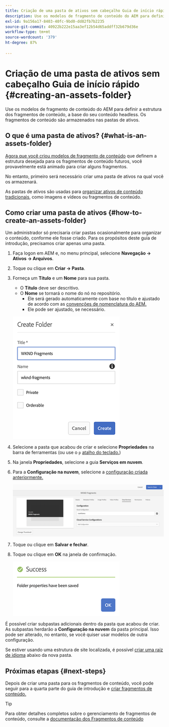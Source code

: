 ```yaml
---
title: Criação de uma pasta de ativos sem cabeçalho Guia de início rápido
description: Use os modelos de fragmento de conteúdo do AEM para definir a estrutura dos fragmentos de conteúdo, a base do seu conteúdo headless.
exl-id: 9a156a17-8403-40fc-9bd0-dd82fb7b2235
source-git-commit: 40922b222e15aa3ef12b54d65addff32b679d36e
workflow-type: tm+mt
source-wordcount: '379'
ht-degree: 87%

---
```


# Criação de uma pasta de ativos sem cabeçalho Guia de início rápido {#creating-an-assets-folder}

Use os modelos de fragmento de conteúdo do AEM para definir a estrutura dos fragmentos de conteúdo, a base do seu conteúdo headless. Os fragmentos de conteúdo são armazenados nas pastas de ativos.

## O que é uma pasta de ativos? {#what-is-an-assets-folder}

[Agora que você criou modelos de fragmento de conteúdo](create-content-model.md) que definem a estrutura desejada para os fragmentos de conteúdo futuros, você provavelmente está animado para criar alguns fragmentos.

No entanto, primeiro será necessário criar uma pasta de ativos na qual você os armazenará.

As pastas de ativos são usadas para [organizar ativos de conteúdo tradicionais](/help/assets/manage-assets.md), como imagens e vídeos ou fragmentos de conteúdo.

## Como criar uma pasta de ativos {#how-to-create-an-assets-folder}

Um administrador só precisaria criar pastas ocasionalmente para organizar o conteúdo, conforme ele fosse criado. Para os propósitos deste guia de introdução, precisamos criar apenas uma pasta.

1. Faça logon em AEM e, no menu principal, selecione **Navegação -> Ativos -> Arquivos**.
1. Toque ou clique em **Criar -> Pasta**. 
1. Forneça um **Título** e um **Nome** para sua pasta.
   * O **Título** deve ser descritivo.
   * O **Nome** se tornará o nome do nó no repositório.
      * Ele será gerado automaticamente com base no título e ajustado de acordo com as [convenções de nomenclatura do AEM.](/help/sites-developing/naming-conventions.md)
      * Ele pode ser ajustado, se necessário.

   ![Criar pasta](../assets/assets-folder-create.png)
1. Selecione a pasta que acabou de criar e selecione **Propriedades** na barra de ferramentas (ou use o `p` [atalho do teclado.](/help/sites-authoring/keyboard-shortcuts.md))
1. Na janela **Propriedades**, selecione a guia **Serviços em nuvem**.
1. Para a **Configuração na nuvem**, selecione a [configuração criada anteriormente.](create-configuration.md)

   ![Configurar pasta de ativos](../assets/assets-folder-configure.png)
1. Toque ou clique em **Salvar e fechar**.
1. Toque ou clique em **OK** na janela de confirmação.

   ![Janela de confirmação](../assets/assets-folder-confirmation.png)

É possível criar subpastas adicionais dentro da pasta que acabou de criar. As subpastas herdarão a **Configuração na nuvem** da pasta principal. Isso pode ser alterado, no entanto, se você quiser usar modelos de outra configuração.

Se estiver usando uma estrutura de site localizada, é possível [criar uma raiz de idioma](/help/assets/multilingual-assets.md) abaixo da nova pasta.

## Próximas etapas {#next-steps}

Depois de criar uma pasta para os fragmentos de conteúdo, você pode seguir para a quarta parte do guia de introdução e [criar fragmentos de conteúdo.](create-content-fragment.md)

>[!TIP]
>
>Para obter detalhes completos sobre o gerenciamento de fragmentos de conteúdo, consulte a [documentação dos Fragmentos de conteúdo](/help/assets/content-fragments/content-fragments.md)
